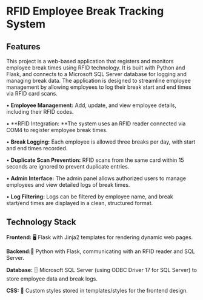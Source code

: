 

# RFID Employee Break Tracking System

## Features
This project is a web-based application that registers and monitors employee break times using RFID technology. It is built with Python and Flask, and connects to a Microsoft SQL Server database for logging and managing break data. The application is designed to streamline employee management by allowing employees to log their break start and end times via RFID card scans.

• **Employee Management:** Add, update, and view employee details, including their RFID codes.

• **RFID Integration: **The system uses an RFID reader connected via COM4 to register employee break times.

• **Break Logging:** Each employee is allowed three breaks per day, with start and end times recorded.

• **Duplicate Scan Prevention:** RFID scans from the same card within 15 seconds are ignored to prevent duplicate entries.

• **Admin Interface:** The admin panel allows authorized users to manage employees and view detailed logs of break times.

• **Log Filtering:** Logs can be filtered by employee name, and break start/end times are displayed in a clean, structured format.

## Technology Stack


**Frontend:** 🖥️ Flask with Jinja2 templates for rendering dynamic web pages.

**Backend:**🐍 Python with Flask, communicating with an RFID reader and SQL Server.

**Database:** 🗄️ Microsoft SQL Server (using ODBC Driver 17 for SQL Server) to store employee data and break logs.

**CSS:** 🎨 Custom styles stored in templates/styles for the frontend design.
